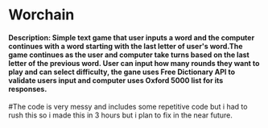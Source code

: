 # Worchain
#### Description: Simple text game that user inputs a word and the computer continues with a word starting with the last letter of user's word.The game continues as the user and computer take turns based on the last letter of the previous word. User can input how many rounds they want to play and can select difficulty, the gane uses Free Dictionary API to validate users input and computer uses Oxford 5000 list for its responses. 

#The code is very messy and includes some repetitive code but i had to rush this so i made this in 3 hours but i plan to fix in the near future.
